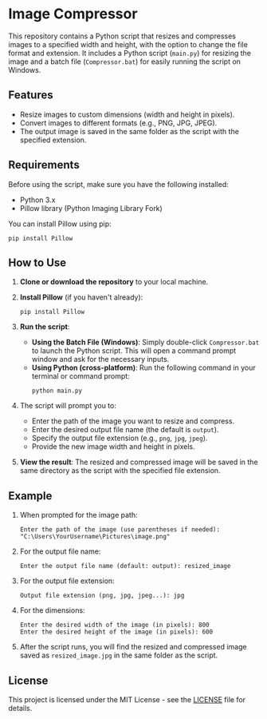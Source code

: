 # Image Compressor

This repository contains a Python script that resizes and compresses images to a specified width and height, with the option to change the file format and extension. It includes a Python script (`main.py`) for resizing the image and a batch file (`Compressor.bat`) for easily running the script on Windows.

## Features

- Resize images to custom dimensions (width and height in pixels).
- Convert images to different formats (e.g., PNG, JPG, JPEG).
- The output image is saved in the same folder as the script with the specified extension.

## Requirements

Before using the script, make sure you have the following installed:

- Python 3.x
- Pillow library (Python Imaging Library Fork)

You can install Pillow using pip:

```
pip install Pillow
```

## How to Use

1. **Clone or download the repository** to your local machine.
   
2. **Install Pillow** (if you haven't already):
   ```
   pip install Pillow
   ```

3. **Run the script**:
   - **Using the Batch File (Windows)**:
     Simply double-click `Compressor.bat` to launch the Python script. This will open a command prompt window and ask for the necessary inputs.
   - **Using Python (cross-platform)**:
     Run the following command in your terminal or command prompt:
     ```
     python main.py
     ```

4. The script will prompt you to:
   - Enter the path of the image you want to resize and compress.
   - Enter the desired output file name (the default is `output`).
   - Specify the output file extension (e.g., `png`, `jpg`, `jpeg`).
   - Provide the new image width and height in pixels.

5. **View the result**:
   The resized and compressed image will be saved in the same directory as the script with the specified file extension.

## Example

1. When prompted for the image path:
   ```
   Enter the path of the image (use parentheses if needed): "C:\Users\YourUsername\Pictures\image.png"
   ```

2. For the output file name:
   ```
   Enter the output file name (default: output): resized_image
   ```

3. For the output file extension:
   ```
   Output file extension (png, jpg, jpeg...): jpg
   ```

4. For the dimensions:
   ```
   Enter the desired width of the image (in pixels): 800
   Enter the desired height of the image (in pixels): 600
   ```

5. After the script runs, you will find the resized and compressed image saved as `resized_image.jpg` in the same folder as the script.

## License

This project is licensed under the MIT License - see the [LICENSE](LICENSE) file for details.
